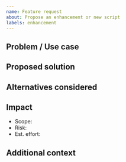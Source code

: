 ```yaml
---
name: Feature request
about: Propose an enhancement or new script
labels: enhancement
---
```


## Problem / Use case
<!-- What pain are we solving? -->

## Proposed solution
<!-- Outline the idea: flags, inputs/outputs, example usage -->

## Alternatives considered
<!-- Any other approaches? -->

## Impact
- Scope:
- Risk:
- Est. effort:

## Additional context
<!-- Links, references, mock CLI, etc. -->
